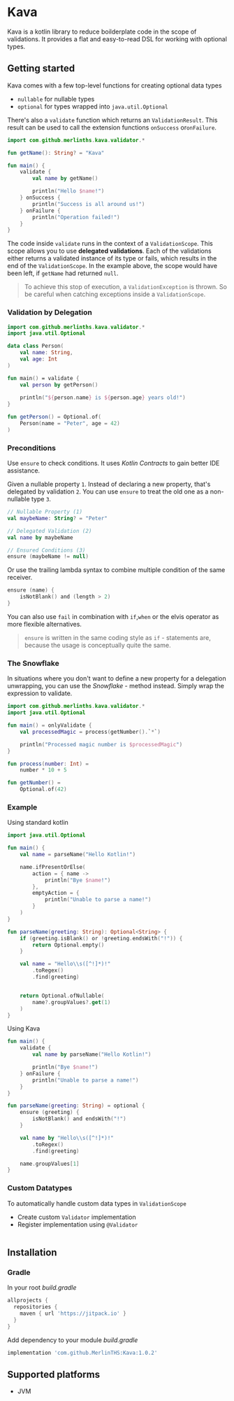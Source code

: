 # Kava

Kava is a kotlin library to reduce boilderplate code in the scope of validations.
It provides a flat and easy-to-read DSL for working with optional types.

## Getting started

Kava comes with a few top-level functions for creating optional data types
- ```nullable``` for nullable types
- ```optional``` for types wrapped into ```java.util.Optional```

There's also a ```validate``` function which returns an ```ValidationResult```.
This result can be used to call the extension functions ```onSuccess``` or```onFailure```.

```kotlin
import com.github.merlinths.kava.validator.*

fun getName(): String? = "Kava"

fun main() {
    validate {
        val name by getName()

        println("Hello $name!")
    } onSuccess {
        println("Success is all around us!")
    } onFailure {
        println("Operation failed!")
    }
}
```

The code inside ```validate``` runs in the context of a ```ValidationScope```.
This scope allows you to use **delegated validations**. Each of the validations
either returns a validated instance of its type or fails, which results
in the end of the ```ValidationScope```. In the example above, the scope
would have been left, if ```getName``` had returned ```null```. 
<br />
>To achieve this stop of execution, a ```ValidationException``` is thrown.
So be careful when catching exceptions inside a ```ValidationScope```.

### Validation by Delegation

```kotlin
import com.github.merlinths.kava.validator.*
import java.util.Optional

data class Person(
    val name: String,
    val age: Int
)

fun main() = validate {
    val person by getPerson()
    
    println("${person.name} is ${person.age} years old!")
}

fun getPerson() = Optional.of(
    Person(name = "Peter", age = 42)
)
```

### Preconditions

Use ```ensure``` to check conditions. It uses *Kotlin Contracts* to gain better
IDE assistance.

Given a nullable property ```1```.
Instead of declaring a new property, that's delegated by validation ```2```.
You can use ```ensure``` to treat the old one as a non-nullable type ```3```.

```kotlin
// Nullable Property (1)
val maybeName: String? = "Peter"

// Delegated Validation (2)
val name by maybeName

// Ensured Conditions (3)
ensure (maybeName != null)
```

Or use the trailing lambda syntax to combine multiple condition of the
same receiver.

```kotlin
ensure (name) {
    isNotBlank() and (length > 2)
}
```

You can also use ```fail``` in combination with
```if```,```when``` or the elvis operator as more flexible alternatives.

>```ensure``` is written in the same coding style as ```if``` - statements are, because the usage is conceptually quite the same.

### The Snowflake

In situations where you don't want to define a new property for a
delegation unwrapping, you can use the *Snowflake* - method instead.
Simply wrap the expression to validate.

```kotlin
import com.github.merlinths.kava.validator.*
import java.util.Optional

fun main() = onlyValidate {
    val processedMagic = process(getNumber().`*`)

    println("Processed magic number is $processedMagic")
}

fun process(number: Int) =
    number * 10 + 5

fun getNumber() =
    Optional.of(42)
```

### Example

Using standard kotlin
```kotlin
import java.util.Optional

fun main() {
    val name = parseName("Hello Kotlin!")

    name.ifPresentOrElse(
        action = { name ->
            println("Bye $name!")
        },
        emptyAction = {
            println("Unable to parse a name!")
        }
    )
}

fun parseName(greeting: String): Optional<String> {
    if (greeting.isBlank() or !greeting.endsWith("!")) {
        return Optional.empty()
    }

    val name = "Hello\\s([^!]*)!"
        .toRegex()
        .find(greeting)


    return Optional.ofNullable(
        name?.groupValues?.get(1)
    )
}
```

Using Kava

```kotlin
fun main() {
    validate {
        val name by parseName("Hello Kotlin!")

        println("Bye $name!")
    } onFailure {
        println("Unable to parse a name!")
    }
}

fun parseName(greeting: String) = optional {
    ensure (greeting) {
        isNotBlank() and endsWith("!")
    }

    val name by "Hello\\s([^!]*)!"
        .toRegex()
        .find(greeting)

    name.groupValues[1]
}
```

### Custom Datatypes

To automatically handle custom data types in ```ValidationScope```
- Create custom ```Validator``` implementation
- Register implementation using ```@Validator```

```kotlin

```


## Installation

### Gradle

In your root *build.gradle*

```gradle
allprojects {
  repositories {
    maven { url 'https://jitpack.io' }
  }
}
```
Add dependency to your module *build.gradle*

```gradle
implementation 'com.github.MerlinTHS:Kava:1.0.2'
```

## Supported platforms
- JVM
